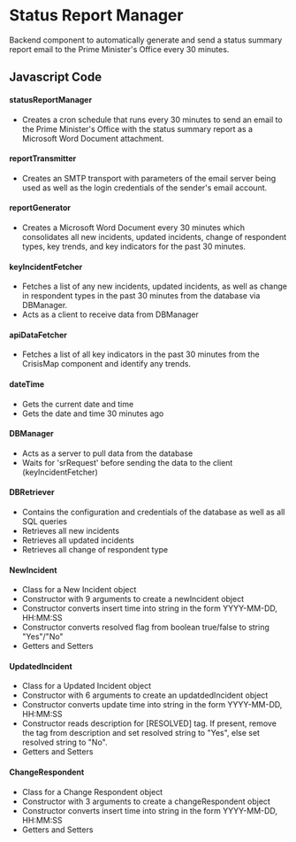 # Status Report Manager
Backend component to automatically generate and send a status summary report email to the Prime Minister's Office every 30 minutes.  

## Javascript Code
#### statusReportManager
* Creates a cron schedule that runs every 30 minutes to send an email to the Prime Minister's Office with the status summary report as a Microsoft Word Document attachment.  

#### reportTransmitter
* Creates an SMTP transport with parameters of the email server being used as well as the login credentials of the sender's email account.

#### reportGenerator
* Creates a Microsoft Word Document every 30 minutes which consolidates all new incidents, updated incidents, change of respondent types, key trends, and key indicators for the past 30 minutes.
 
#### keyIncidentFetcher
* Fetches a list of any new incidents, updated incidents, as well as change in respondent types in the past 30 minutes from the database via DBManager.
* Acts as a client to receive data from DBManager 
 
#### apiDataFetcher
* Fetches a list of all key indicators in the past 30 minutes from the CrisisMap component and identify any trends.

#### dateTime
* Gets the current date and time
* Gets the date and time 30 minutes ago

#### DBManager
* Acts as a server to pull data from the database
* Waits for 'srRequest' before sending the data to the client (keyIncidentFetcher)

#### DBRetriever
* Contains the configuration and credentials of the database as well as all SQL queries
* Retrieves all new incidents
* Retrieves all updated incidents
* Retrieves all change of respondent type

#### NewIncident
* Class for a New Incident object
* Constructor with 9 arguments to create a newIncident object
* Constructor converts insert time into string in the form YYYY-MM-DD, HH:MM:SS
* Constructor converts resolved flag from boolean true/false to string "Yes"/"No"
* Getters and Setters

#### UpdatedIncident
* Class for a Updated Incident object
* Constructor with 6 arguments to create an updatdedIncident object
* Constructor converts update time into string in the form YYYY-MM-DD, HH:MM:SS
* Constructor reads description for [RESOLVED] tag. If present, remove the tag from description and set resolved string to "Yes", else set resolved string to "No".
* Getters and Setters

#### ChangeRespondent
* Class for a Change Respondent object
* Constructor with 3 arguments to create a changeRespondent object
* Constructor converts insert time into string in the form YYYY-MM-DD, HH:MM:SS
* Getters and Setters